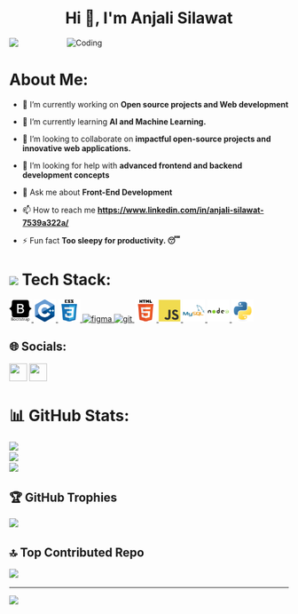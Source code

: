 <h1 align="center">Hi 👋, I'm Anjali Silawat</h1>
<img src="https://www.canva.com/design/DAFof58UAt4/Lh1wmBbT1A7HoQWK5TQfaQ/edit?utm_content=DAFof58UAt4&utm_campaign=designshare&utm_medium=link2&utm_source=sharebutton" />

<img align="right" alt="Coding" width="400"  src="https://media0.giphy.com/media/v1.Y2lkPTc5MGI3NjExbzh1cHFyMXQwNGY1Y2EyMjJoczJwaGxidDc1d3lxNjA0c2kzaDVyaiZlcD12MV9pbnRlcm5hbF9naWZfYnlfaWQmY3Q9Zw/LMcB8XospGZO8UQq87/giphy.gif" >

# About Me:

- 🔭 I’m currently working on **Open source projects and Web development**

- 🌱 I’m currently learning **AI and Machine Learning.**

- 👯 I’m looking to collaborate on **impactful open-source projects and innovative web applications.**

- 🤝 I’m looking for help with **advanced frontend and backend development concepts**

- 💬 Ask me about **Front-End Development**

- 📫 How to reach me **https://www.linkedin.com/in/anjali-silawat-7539a322a/**

- ⚡ Fun fact **Too sleepy for productivity. 😴**

# <img src="https://media1.giphy.com/media/v1.Y2lkPTc5MGI3NjExcmE4NjN1cnl2dHIycGlxbHR4cTJrZGZ1dWdkcGp0eTR2OTJwMjdwdiZlcD12MV9pbnRlcm5hbF9naWZfYnlfaWQmY3Q9cw/SHjOSDkKZ18qOHA5B5/giphy.gif" width="90"/> Tech Stack: 
<p align="left"> <a href="https://getbootstrap.com" target="_blank" rel="noreferrer"> <img src="https://raw.githubusercontent.com/devicons/devicon/master/icons/bootstrap/bootstrap-plain-wordmark.svg" alt="bootstrap" width="40" height="40"/> </a> <a href="https://www.w3schools.com/cpp/" target="_blank" rel="noreferrer"> <img src="https://raw.githubusercontent.com/devicons/devicon/master/icons/cplusplus/cplusplus-original.svg" alt="cplusplus" width="40" height="40"/> </a> <a href="https://www.w3schools.com/css/" target="_blank" rel="noreferrer"> <img src="https://raw.githubusercontent.com/devicons/devicon/master/icons/css3/css3-original-wordmark.svg" alt="css3" width="40" height="40"/> </a> <a href="https://www.figma.com/" target="_blank" rel="noreferrer"> <img src="https://www.vectorlogo.zone/logos/figma/figma-icon.svg" alt="figma" width="40" height="40"/> </a> <a href="https://git-scm.com/" target="_blank" rel="noreferrer"> <img src="https://www.vectorlogo.zone/logos/git-scm/git-scm-icon.svg" alt="git" width="40" height="40"/> </a> <a href="https://www.w3.org/html/" target="_blank" rel="noreferrer"> <img src="https://raw.githubusercontent.com/devicons/devicon/master/icons/html5/html5-original-wordmark.svg" alt="html5" width="40" height="40"/> </a> <a href="https://developer.mozilla.org/en-US/docs/Web/JavaScript" target="_blank" rel="noreferrer"> <img src="https://raw.githubusercontent.com/devicons/devicon/master/icons/javascript/javascript-original.svg" alt="javascript" width="40" height="40"/> </a> <a href="https://www.mysql.com/" target="_blank" rel="noreferrer"> <img src="https://raw.githubusercontent.com/devicons/devicon/master/icons/mysql/mysql-original-wordmark.svg" alt="mysql" width="40" height="40"/> </a> <a href="https://nodejs.org" target="_blank" rel="noreferrer"> <img src="https://raw.githubusercontent.com/devicons/devicon/master/icons/nodejs/nodejs-original-wordmark.svg" alt="nodejs" width="40" height="40"/> </a> <a href="https://www.python.org" target="_blank" rel="noreferrer"> <img src="https://raw.githubusercontent.com/devicons/devicon/master/icons/python/python-original.svg" alt="python" width="40" height="40"/> </a> </p>


## 🌐 Socials:

<p align="left">  <a href="https://linkedin.com/in/anjali-silawat" target="_blank" rel="noreferrer"><img src="https://raw.githubusercontent.com/danielcranney/readme-generator/main/public/icons/socials/linkedin.svg" width="32" height="32" /></a> <a href="https://twitter.com/anjali_silawat" target="_blank" rel="noreferrer"><img src="https://raw.githubusercontent.com/danielcranney/readme-generator/main/public/icons/socials/twitter.svg" width="32" height="32" /></a></p>


# 📊 GitHub Stats:
![](https://github-readme-stats.vercel.app/api?username=anjalisilawat&theme=dark&show_icons=true&locale=en)</br>
![](https://github-readme-streak-stats.herokuapp.com/?user=anjalisilawat&theme=dark)</br>
![](https://github-readme-stats.vercel.app/api/top-langs?username=anjalisilawat&theme=dark&show_icons=true&locale=en&layout=compact)



## 🏆 GitHub Trophies
![](https://github-profile-trophy.vercel.app/?username=anjalisilawat&theme=radical&no-frame=false&no-bg=true&margin-w=4)


## 🔝 Top Contributed Repo 
![](https://github-contributor-stats.vercel.app/api?username=anjalisilawat&limit=5&theme=dark&combine_all_yearly_contributions=true)

---
![](https://komarev.com/ghpvc/?username=anjalisilawat&label=Profile%20views&color=0e75b6&style=flat)







